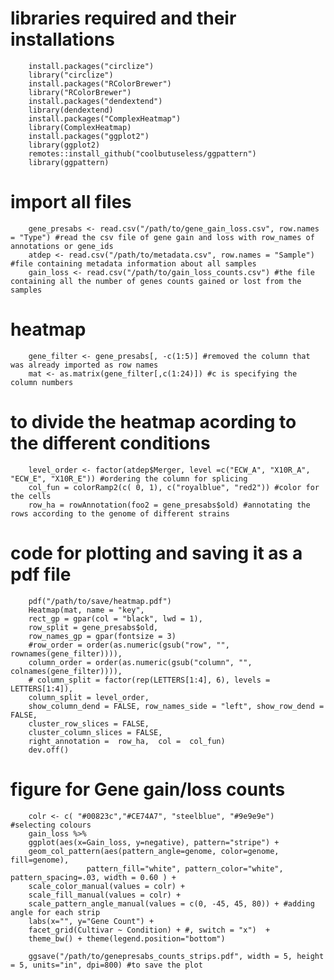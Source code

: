 #  libraries required and their installations
        
        install.packages("circlize")
        library("circlize")
        install.packages("RColorBrewer")
        library("RColorBrewer")
        install.packages("dendextend")
        library(dendextend)
        install.packages("ComplexHeatmap")
        library(ComplexHeatmap)
        install.packages("ggplot2")
        library(ggplot2)
        remotes::install_github("coolbutuseless/ggpattern")
        library(ggpattern)

#  import all files
        gene_presabs <- read.csv("/path/to/gene_gain_loss.csv", row.names = "Type") #read the csv file of gene gain and loss with row_names of annotations or gene_ids
        atdep <- read.csv("/path/to/metadata.csv", row.names = "Sample") #file containing metadata information about all samples
        gain_loss <- read.csv("/path/to/gain_loss_counts.csv") #the file containing all the number of genes counts gained or lost from the samples


# heatmap

        gene_filter <- gene_presabs[, -c(1:5)] #removed the column that was already imported as row names 
        mat <- as.matrix(gene_filter[,c(1:24)]) #c is specifying the column numbers 

# to divide the heatmap acording to the different conditions

        level_order <- factor(atdep$Merger, level =c("ECW_A", "X10R_A", "ECW_E", "X10R_E")) #ordering the column for splicing
        col_fun = colorRamp2(c( 0, 1), c("royalblue", "red2")) #color for the cells
        row_ha = rowAnnotation(foo2 = gene_presabs$old) #annotating the rows according to the genome of different strains

# code for plotting and saving it as a pdf file

        pdf("/path/to/save/heatmap.pdf")
        Heatmap(mat, name = "key", 
        rect_gp = gpar(col = "black", lwd = 1),
        row_split = gene_presabs$old,
        row_names_gp = gpar(fontsize = 3)
        #row_order = order(as.numeric(gsub("row", "", rownames(gene_filter)))), 
        column_order = order(as.numeric(gsub("column", "", colnames(gene_filter)))),
        # column_split = factor(rep(LETTERS[1:4], 6), levels = LETTERS[1:4]),
        column_split = level_order,
        show_column_dend = FALSE, row_names_side = "left", show_row_dend = FALSE,
        cluster_row_slices = FALSE, 
        cluster_column_slices = FALSE,
        right_annotation =  row_ha,  col =  col_fun)
        dev.off()


# figure for Gene gain/loss counts

        colr <- c( "#00823c","#CE74A7", "steelblue", "#9e9e9e")  #selecting colours
        gain_loss %>% 
        ggplot(aes(x=Gain_loss, y=negative), pattern="stripe") + 
        geom_col_pattern(aes(pattern_angle=genome, color=genome, fill=genome),
                     pattern_fill="white", pattern_color="white", pattern_spacing=.03, width = 0.60 ) +
        scale_color_manual(values = colr) +
        scale_fill_manual(values = colr) +
        scale_pattern_angle_manual(values = c(0, -45, 45, 80)) + #adding angle for each strip 
        labs(x="", y="Gene Count") +
        facet_grid(Cultivar ~ Condition) + #, switch = "x")  +
        theme_bw() + theme(legend.position="bottom")
  
        ggsave("/path/to/genepresabs_counts_strips.pdf", width = 5, height = 5, units="in", dpi=800) #to save the plot






